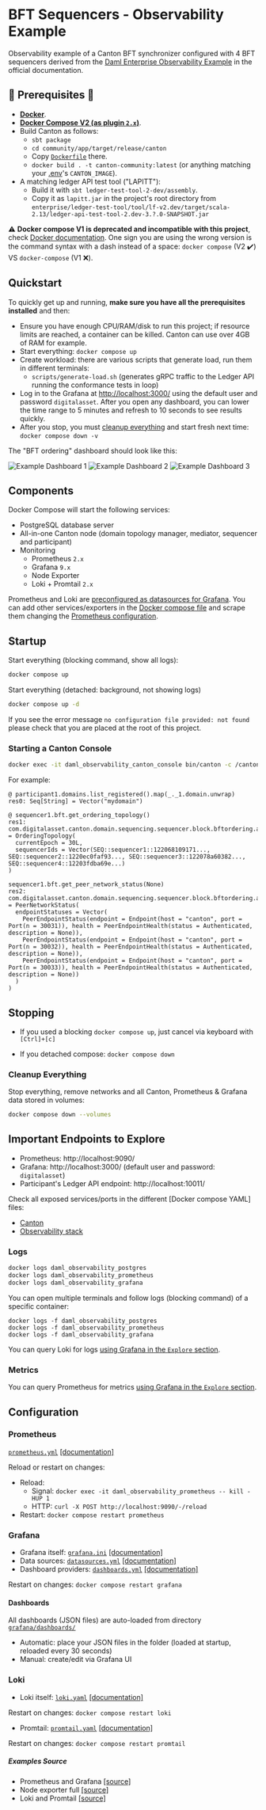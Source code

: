 # BFT Sequencers - Observability Example

Observability example of a Canton BFT synchronizer configured with 4 BFT sequencers derived from the
[Daml Enterprise Observability Example](https://docs.daml.com/canton/usermanual/monitoring.html#hands-on-with-the-daml-enterprise-observability-example)
in the official documentation.

## 🚦 Prerequisites 🚦

* [**Docker**](https://docs.docker.com/get-docker/).
* [**Docker Compose V2 (as plugin `2.x`)**](https://github.com/docker/compose).
* Build Canton as follows:
  * `sbt package`
  * `cd community/app/target/release/canton`
  * Copy [`Dockerfile`](canton/Dockerfile) there.
  * `docker build . -t canton-community:latest` (or anything matching your [.env](.env)'s `CANTON_IMAGE`).
* A matching ledger API test tool ("LAPITT"):
  * Build it with `sbt ledger-test-tool-2-dev/assembly`.
  * Copy it as `lapitt.jar` in the project's root directory from `enterprise/ledger-test-tool/tool/lf-v2.dev/target/scala-2.13/ledger-api-test-tool-2.dev-3.?.0-SNAPSHOT.jar`

⚠️ **Docker compose V1 is deprecated and incompatible with this project**, check [Docker documentation](https://docs.docker.com/compose/migrate/).
One sign you are using the wrong version is the command syntax with a dash instead of a space:
`docker compose` (V2 ✔️) VS `docker-compose` (V1 ❌).

## Quickstart

To quickly get up and running, **make sure you have all the prerequisites installed** and then:

* Ensure you have enough CPU/RAM/disk to run this project; if resource limits are reached, a container can be killed.
Canton can use over 4GB of RAM for example.
* Start everything: `docker compose up`
* Create workload: there are various scripts that generate load, run them in different terminals:
  * `scripts/generate-load.sh` (generates gRPC traffic to the Ledger API running the conformance tests in loop)
* Log in to the Grafana at [http://localhost:3000/](http://localhost:3000/) using the default
user and password `digitalasset`. After you open any dashboard, you can lower the time range to 5 minutes and
refresh to 10 seconds to see results quickly.
* After you stop, you must [cleanup everything](#cleanup-everything) and start fresh next time:
`docker compose down -v`

The "BFT ordering" dashboard should look like this:

![Example Dashboard 1](./images/dashboard1.png "Example Dashboard")
![Example Dashboard 2](./images/dashboard2.png "Example Dashboard")
![Example Dashboard 3](./images/dashboard3.png "Example Dashboard")

## Components

Docker Compose will start the following services:

* PostgreSQL database server
* All-in-one Canton node (domain topology manager, mediator, sequencer and participant)
* Monitoring
  * Prometheus `2.x`
  * Grafana `9.x`
  * Node Exporter
  * Loki + Promtail `2.x`

Prometheus and Loki are [preconfigured as datasources for Grafana](./grafana/datasources.yml). You can add other
services/exporters in the [Docker compose file](./docker-compose-observability.yml) and scrape them changing the
[Prometheus configuration](./prometheus/prometheus.yml).

## Startup

Start everything (blocking command, show all logs):

```sh
docker compose up
```

Start everything (detached: background, not showing logs)

```sh
docker compose up -d
```

If you see the error message `no configuration file provided: not found`
please check that you are placed at the root of this project.

### Starting a Canton Console

```sh
docker exec -it daml_observability_canton_console bin/canton -c /canton/config/console.conf
```

For example:

```
@ participant1.domains.list_registered().map(_._1.domain.unwrap)
res0: Seq[String] = Vector("mydomain")

@ sequencer1.bft.get_ordering_topology()
res1: com.digitalasset.canton.domain.sequencing.sequencer.block.bftordering.admin.SequencerBftAdminData.OrderingTopology = OrderingTopology(
  currentEpoch = 30L,
  sequencerIds = Vector(SEQ::sequencer1::122068109171..., SEQ::sequencer2::1220ec0faf93..., SEQ::sequencer3::122078a60382..., SEQ::sequencer4::12203fdba69e...)
)

sequencer1.bft.get_peer_network_status(None)
res2: com.digitalasset.canton.domain.sequencing.sequencer.block.bftordering.admin.SequencerBftAdminData.PeerNetworkStatus = PeerNetworkStatus(
  endpointStatuses = Vector(
    PeerEndpointStatus(endpoint = Endpoint(host = "canton", port = Port(n = 30031)), health = PeerEndpointHealth(status = Authenticated, description = None)),
    PeerEndpointStatus(endpoint = Endpoint(host = "canton", port = Port(n = 30032)), health = PeerEndpointHealth(status = Authenticated, description = None)),
    PeerEndpointStatus(endpoint = Endpoint(host = "canton", port = Port(n = 30033)), health = PeerEndpointHealth(status = Authenticated, description = None))
  )
)
```

## Stopping

* If you used a blocking `docker compose up`, just cancel via keyboard with `[Ctrl]+[c]`

* If you detached compose: `docker compose down`

### Cleanup Everything

Stop everything, remove networks and all Canton, Prometheus & Grafana data stored in volumes:

```sh
docker compose down --volumes
```

## Important Endpoints to Explore

* Prometheus: http://localhost:9090/
* Grafana: http://localhost:3000/ (default user and password: `digitalasset`)
* Participant's Ledger API endpoint: http://localhost:10011/

Check all exposed services/ports in the different [Docker compose YAML] files:
* [Canton](./docker-compose-canton.yml)
* [Observability stack](./docker-compose-observability.yml)

### Logs

```sh
docker logs daml_observability_postgres
docker logs daml_observability_prometheus
docker logs daml_observability_grafana
```
You can open multiple terminals and follow logs (blocking command) of a specific container:

```
docker logs -f daml_observability_postgres
docker logs -f daml_observability_prometheus
docker logs -f daml_observability_grafana
```

You can query Loki for logs [using Grafana in the `Explore` section](http://localhost:3000/explore?left=%7B%22datasource%22:%22loki%22%7D).

### Metrics

You can query Prometheus for metrics [using Grafana in the `Explore` section](http://localhost:3000/explore?left=%7B%22datasource%22:%22prometheus%22%7D).

## Configuration

### Prometheus

[`prometheus.yml`](./prometheus/prometheus.yml) [[documentation]](https://prometheus.io/docs/prometheus/latest/configuration/configuration/)

Reload or restart on changes:
* Reload:
  * Signal: `docker exec -it daml_observability_prometheus -- kill -HUP 1`
  * HTTP: `curl -X POST http://localhost:9090/-/reload`
* Restart: `docker compose restart prometheus`

### Grafana

* Grafana itself: [`grafana.ini`](./grafana/grafana.ini) [[documentation]](https://grafana.com/docs/grafana/latest/setup-grafana/configure-grafana/)
* Data sources: [`datasources.yml`](./grafana/datasources.yml) [[documentation]](https://grafana.com/docs/grafana/latest/datasources/)
* Dashboard providers: [`dashboards.yml`](./grafana/dashboards.yml) [[documentation]](https://grafana.com/docs/grafana/latest/administration/provisioning/#dashboards)

Restart on changes: `docker compose restart grafana`

#### Dashboards

All dashboards (JSON files) are auto-loaded from directory
[`grafana/dashboards/`](./grafana/dashboards)

* Automatic: place your JSON files in the folder (loaded at startup, reloaded every 30 seconds)
* Manual: create/edit via Grafana UI

### Loki

* Loki itself: [`loki.yaml`](./loki/loki.yaml) [[documentation]](https://grafana.com/docs/loki/latest/configure/)

Restart on changes: `docker compose restart loki`

* Promtail: [`promtail.yaml`](./loki/promtail.yaml) [[documentation]](https://grafana.com/docs/loki/latest/send-data/promtail/configuration/)

Restart on changes: `docker compose restart promtail`

##### Examples Source

* Prometheus and Grafana [[source]](https://github.com/grafana/grafana/tree/main/public/app/plugins/datasource/prometheus/dashboards/)
* Node exporter full [[source]](https://grafana.com/grafana/dashboards/1860-node-exporter-full/)
* Loki and Promtail [[source]](https://grafana.com/grafana/dashboards/14055-loki-stack-monitoring-promtail-loki/)
